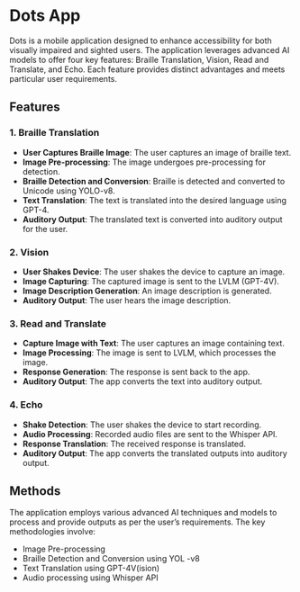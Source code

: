 # Dots App

Dots is a mobile application designed to enhance accessibility for both visually impaired and sighted users. The application leverages advanced AI models to offer four key features: Braille Translation, Vision, Read and Translate, and Echo. Each feature provides distinct advantages and meets particular user requirements.

## Features

### 1. Braille Translation
- **User Captures Braille Image**: The user captures an image of braille text.
- **Image Pre-processing**: The image undergoes pre-processing for detection.
- **Braille Detection and Conversion**: Braille is detected and converted to Unicode using YOLO-v8.
- **Text Translation**: The text is translated into the desired language using GPT-4.
- **Auditory Output**: The translated text is converted into auditory output for the user.

### 2. Vision
- **User Shakes Device**: The user shakes the device to capture an image.
- **Image Capturing**: The captured image is sent to the LVLM (GPT-4V).
- **Image Description Generation**: An image description is generated.
- **Auditory Output**: The user hears the image description.

### 3. Read and Translate
- **Capture Image with Text**: The user captures an image containing text.
- **Image Processing**: The image is sent to LVLM, which processes the image.
- **Response Generation**: The response is sent back to the app.
- **Auditory Output**: The app converts the text into auditory output.

### 4. Echo
- **Shake Detection**: The user shakes the device to start recording.
- **Audio Processing**: Recorded audio files are sent to the Whisper API.
- **Response Translation**: The received response is translated.
- **Auditory Output**: The app converts the translated outputs into auditory output.

## Methods
The application employs various advanced AI techniques and models to process and provide outputs as per the user’s requirements. The key methodologies involve:
- Image Pre-processing
- Braille Detection and Conversion using YOL -v8
- Text Translation using GPT-4V(ision)
- Audio processing using Whisper API
